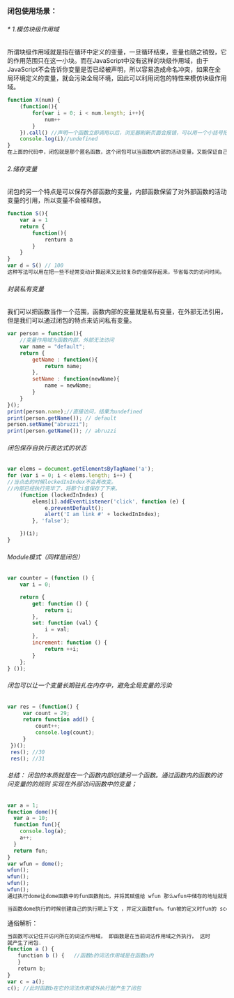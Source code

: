 

### 闭包使用场景：

###### * 1.模仿块级作用域
所谓块级作用域就是指在循环中定义的变量，一旦循环结束，变量也随之销毁，它的作用范围只在这一小块。而在JavaScript中没有这样的块级作用域，由于JavaScript不会告诉你变量是否已经被声明，所以容易造成命名冲突，如果在全局环境定义的变量，就会污染全局环境，因此可以利用闭包的特性来模仿块级作用域。
```js
function X(num) {
    (function(){
        for(var i = 0; i < num.length; i++){
            num++
        }
    }).call() //声明一个函数立即调用以后，浏览器刷新页面会报错，可以用一个小括号把整段函数包起来。
    console.log(i)//undefined
}
在上面的代码中，闭包就是那个匿名函数，这个闭包可以当函数X内部的活动变量，又能保证自己内部的变量在自执行后直接销毁。这种写法经常用在全局环境中，可以避免添加太多全局变量和全局函数，特别是多人合作开发的时候可以减少因此产生的命名冲突等，避免污染全局环境。
```

###### 2.储存变量
闭包的另一个特点是可以保存外部函数的变量，内部函数保留了对外部函数的活动变量的引用，所以变量不会被释放。
```js
function S(){
    var a = 1
    return {
        function(){
            renturn a
        }
    }
}
var d = S() // 100
这种写法可以用在把一些不经常变动计算起来又比较复杂的值保存起来，节省每次的访问时间。
```
###### 封装私有变量
我们可以把函数当作一个范围，函数内部的变量就是私有变量，在外部无法引用，但是我们可以通过闭包的特点来访问私有变量。
```js
var person = function(){
    //变量作用域为函数内部，外部无法访问
    var name = "default";
    return {
        getName : function(){
            return name;
        },
        setName : function(newName){
            name = newName;
        }
    }
}();
print(person.name);//直接访问，结果为undefined
print(person.getName()); // default
person.setName("abruzzi");
print(person.getName()); // abruzzi
```

###### 闭包保存自执行表达式的状态
```js
var elems = document.getElementsByTagName('a');
for (var i = 0; i < elems.length; i++) {
//当点击的时候lockedInIndex不会再改变。
//内部已经执行完毕了，将那个i值保存了下来。
    (function (lockedInIndex) {
        elems[i].addEventListener('click', function (e) {
            e.preventDefault();
            alert('I am link #' + lockedInIndex);
        }, 'false');

    })(i);
}
```
###### Module模式（同样是闭包）
```js
var counter = (function () {
    var i = 0;

    return {
        get: function () {
            return i;
        },
        set: function (val) {
            i = val;
        },
        increment: function () {
            return ++i;
        }
    };
} ());
```
###### 闭包可以让一个变量长期驻扎在内存中，避免全局变量的污染
```js
var res = (function() {
     var count = 29;
     return function add() {
         count++;
         console.log(count);
     }
 })();
 res(); //30
 res(); //31
```

###### 总结： 闭包的本质就是在一个函数内部创建另一个函数。通过函数内的函数的访问变量的的规则 实现在外部访问函数中的变量；
```js
var a = 1;
function dome(){
  var a = 10;
  function fun(){
    console.log(a);
    a++;
  }
  return fun;
}
var wfun = dome();
wfun();
wfun();
wfun();
wfun();
通过执行dome让dome函数中的fun函数抛出，并将其赋值给 wfun 那么wfun中储存的地址就是 dome函数中的 fun函数。

当函数dome执行的时候创建自己的执行期上下文 ，并定义函数fun。fun被的定义时fun的 scope中就有了 doem的执行上下文 以及全局的执行上下文 。当执行函数dome的时候返回函数fun 并用wfun接收。wfun是等于fun的那么他们的 scope中的值也是一样的 。wfun中有一条指向指向了dome的执行期上下文。所以当函数dome执行完的时候 dome的执行期上下文并没有被垃圾回收机制回收。 并且当wfun执行的时候 他的作用域链中有 自己执行期上下文 也有 dome的执行期上下文 以及全局的上下文，当自己没有该变量的时候但是dome中有。所以访问的是dome中的变量，这就涉及到了函数的用域以及作用域链。
```
通俗解析：
```js
当函数可以记住并访问所在的词法作用域， 即函数是在当前词法作用域之外执行， 这时
就产生了闭包.
function a () {  
　　function b () {   //函数b的词法作用域是在函数a内
　　}
　　return b;
}
var c = a();
c(); //此时函数b在它的词法作用域外执行就产生了闭包
```



